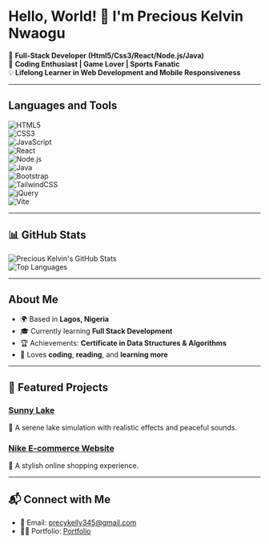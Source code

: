 # Hello, World! 👋 I'm Precious Kelvin Nwaogu

🎯 **Full-Stack Developer (Html5/Css3/React/Node.js/Java)**  
🌟 **Coding Enthusiast | Game Lover | Sports Fanatic**  
💡 **Lifelong Learner in Web Development and Mobile Responsiveness**  

---

## Languages and Tools  
![HTML5](https://img.shields.io/badge/-HTML5-orange?style=flat-square&logo=html5&logoColor=white)  
![CSS3](https://img.shields.io/badge/-CSS3-blue?style=flat-square&logo=css3&logoColor=white)  
![JavaScript](https://img.shields.io/badge/-JavaScript-yellow?style=flat-square&logo=javascript&logoColor=white)  
![React](https://img.shields.io/badge/-React-blue?style=flat-square&logo=react&logoColor=white)  
![Node.js](https://img.shields.io/badge/-Node.js-green?style=flat-square&logo=node.js&logoColor=white)  
![Java](https://img.shields.io/badge/-Java-red?style=flat-square&logo=java&logoColor=white)  
![Bootstrap](https://img.shields.io/badge/-Bootstrap-purple?style=flat-square&logo=bootstrap&logoColor=white)  
![TailwindCSS](https://img.shields.io/badge/-TailwindCSS-teal?style=flat-square&logo=tailwindcss&logoColor=white)  
![jQuery](https://img.shields.io/badge/-jQuery-blue?style=flat-square&logo=jquery&logoColor=white)  
![Vite](https://img.shields.io/badge/-Vite-darkblue?style=flat-square&logo=vite&logoColor=white)

---

## 📊 GitHub Stats  
![Precious Kelvin's GitHub Stats](https://github-readme-stats.vercel.app/api?username=KelvinCode1234&show_icons=true&theme=radical)  
![Top Languages](https://github-readme-stats.vercel.app/api/top-langs/?username=KelvinCode1234&layout=compact&theme=radical)  

---

## About Me  
- 🌍 Based in **Lagos, Nigeria**  
- 🎓 Currently learning **Full Stack Development**  
- 🏆 Achievements: **Certificate in Data Structures & Algorithms**   
- 🍴 Loves **coding**, **reading**, and **learning more**  

---

## 🚀 Featured Projects  
### [Sunny Lake](https://sunnylake-site.webflow.io/)  
🔹 A serene lake simulation with realistic effects and peaceful sounds.    

### [Nike E-commerce Website](https://nike-e-commerce.vercel.app/)  
🔹 A stylish online shopping experience.  

---

## 📬 Connect with Me  
- 📧 Email: precykelly345@gmail.com  
- 🧑‍💻 Portfolio: [Portfolio](https://preciouskelvin-site.vercel.app/)  
